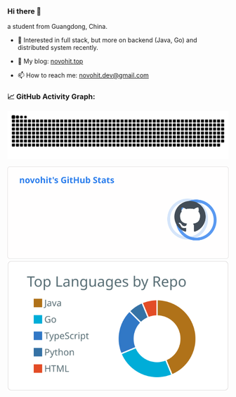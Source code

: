 <!--   my-header-img 
![header](./src/header_.png)
-->

### Hi there 👋

a student from Guangdong, China. 

- 📖 Interested in full stack, but more on backend (Java, Go) and distributed system recently.

- 📝 My blog: [novohit.top](https://novohit.top)

- 📫 How to reach me: [novohit.dev@gmail.com](mailto:novohit.dev@gmail.com)

<!--   GitHub stats graph -->

### 📈 GitHub Activity Graph:
![novo's github activity graph](https://raw.githubusercontent.com/novohit/novohit/output/github-contribution-grid-snake.svg)

<!--
![novo's github profile detail](https://raw.githubusercontent.com/novohit/novohit/output/novohit_detail.svg)
-->

![novo's github stats](https://raw.githubusercontent.com/novohit/novohit/output/novohit_stats.svg)![novo's github stats](https://raw.githubusercontent.com/novohit/novohit/output/novohit_top_langs.svg)
